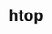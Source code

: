 ---
title: "htop"
layout: cache
categories: [package, develop-2025-01-12]
meta: {"versions": ["3.3.0"], "compilers": ["gcc@=10.5.0", "gcc@=13.3.0"], "oss": ["centos7", "rhel8"], "platforms": ["linux"], "targets": ["aarch64", "x86_64_v3"], "stacks": ["developer-tools-aarch64-linux-gnu", "developer-tools-x86_64_v3-linux-gnu", "root"], "num_specs": 2, "num_specs_by_stack": {"developer-tools-x86_64_v3-linux-gnu": 1, "root": 2, "developer-tools-aarch64-linux-gnu": 1}}
spec_details: [{"hash": "uu5snr5rkbqo223bavmnct57qjh3354o", "compiler": "gcc@=10.5.0", "versions": ["3.3.0"], "os": "centos7", "platform": "linux", "target": "x86_64_v3", "variants": ["build_system=autotools", "~debug", "~hwloc", "+unicode"], "stacks": ["developer-tools-x86_64_v3-linux-gnu", "root"], "size": "-", "tarball": "https://binaries.spack.io/develop-2025-01-12/build_cache/linux-centos7-x86_64_v3/gcc-10.5.0/htop-3.3.0/linux-centos7-x86_64_v3-gcc-10.5.0-htop-3.3.0-uu5snr5rkbqo223bavmnct57qjh3354o.spack"}, {"hash": "gtu7qmecmmbevnrsqoj37b3vctbber7l", "compiler": "gcc@=13.3.0", "versions": ["3.3.0"], "os": "rhel8", "platform": "linux", "target": "aarch64", "variants": ["build_system=autotools", "~debug", "~hwloc", "+unicode"], "stacks": ["root", "developer-tools-aarch64-linux-gnu"], "size": "-", "tarball": "https://binaries.spack.io/develop-2025-01-12/build_cache/linux-rhel8-aarch64/gcc-13.3.0/htop-3.3.0/linux-rhel8-aarch64-gcc-13.3.0-htop-3.3.0-gtu7qmecmmbevnrsqoj37b3vctbber7l.spack"}]
---
